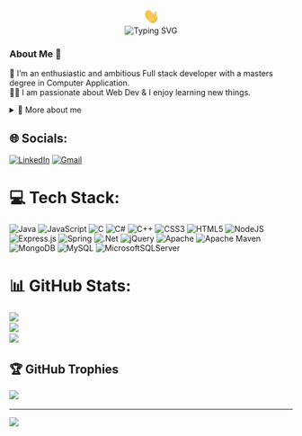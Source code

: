 <div align="center">
  <img src="/images/Hi.gif" width="29px">
</div>
<div align="center">
  <img src="https://readme-typing-svg.herokuapp.com?font=Satisfy&size=40&pause=500&color=FFFFFF&center=true&vCenter=true&width=500&height=200&lines=Hello!+I'm+Akash;Welcome+to+my+profile" alt="Typing SVG" />
</div>

### About Me 🚀

🌱 I’m an enthusiastic and ambitious Full stack developer with a masters degree in Computer Application. </br>
👨‍💻 I am passionate about Web Dev & I enjoy learning new things. </br>

<div>
<details>
  <summary>🧑 More about me</summary>

-   🔭 I’m currently on a journey to build **great** things

-   🌱 I’m currently learning **everything** 🤓

-   🤝 I’m looking for help with **finding projects to contribute to!**

-   💬 Ask me about **web development**

</details>

## 🌐 Socials:

[![LinkedIn](https://img.shields.io/badge/LinkedIn-%230077B5.svg?logo=linkedin&logoColor=white)](https://linkedin.com/in/akashpatra98)
[![Gmail](https://img.shields.io/badge/Gmail-D14836?style=flat&logo=gmail&logoColor=white)](mailto:akashptr.98@gmail.com)

# 💻 Tech Stack:

![Java](https://img.shields.io/badge/java-%23ED8B00.svg?style=for-the-badge&logo=java&logoColor=white) ![JavaScript](https://img.shields.io/badge/javascript-%23323330.svg?style=for-the-badge&logo=javascript&logoColor=%23F7DF1E) ![C](https://img.shields.io/badge/c-%2300599C.svg?style=for-the-badge&logo=c&logoColor=white) ![C#](https://img.shields.io/badge/c%23-%23239120.svg?style=for-the-badge&logo=c-sharp&logoColor=white) ![C++](https://img.shields.io/badge/c++-%2300599C.svg?style=for-the-badge&logo=c%2B%2B&logoColor=white) ![CSS3](https://img.shields.io/badge/css3-%231572B6.svg?style=for-the-badge&logo=css3&logoColor=white) ![HTML5](https://img.shields.io/badge/html5-%23E34F26.svg?style=for-the-badge&logo=html5&logoColor=white) ![NodeJS](https://img.shields.io/badge/node.js-6DA55F?style=for-the-badge&logo=node.js&logoColor=white) ![Express.js](https://img.shields.io/badge/express.js-%23404d59.svg?style=for-the-badge&logo=express&logoColor=%2361DAFB) ![Spring](https://img.shields.io/badge/spring-%236DB33F.svg?style=for-the-badge&logo=spring&logoColor=white) ![.Net](https://img.shields.io/badge/.NET-5C2D91?style=for-the-badge&logo=.net&logoColor=white) ![jQuery](https://img.shields.io/badge/jquery-%230769AD.svg?style=for-the-badge&logo=jquery&logoColor=white) ![Apache](https://img.shields.io/badge/apache-%23D42029.svg?style=for-the-badge&logo=apache&logoColor=white) ![Apache Maven](https://img.shields.io/badge/Apache%20Maven-C71A36?style=for-the-badge&logo=Apache%20Maven&logoColor=white) ![MongoDB](https://img.shields.io/badge/MongoDB-%234ea94b.svg?style=for-the-badge&logo=mongodb&logoColor=white) ![MySQL](https://img.shields.io/badge/mysql-%2300f.svg?style=for-the-badge&logo=mysql&logoColor=white) ![MicrosoftSQLServer](https://img.shields.io/badge/Microsoft%20SQL%20Sever-CC2927?style=for-the-badge&logo=microsoft%20sql%20server&logoColor=white)

# 📊 GitHub Stats:

![](https://github-readme-stats.vercel.app/api?username=akashptr&theme=dark&hide_border=false&include_all_commits=false&count_private=true)<br/>
![](https://github-readme-streak-stats.herokuapp.com/?user=akashptr&theme=dark&hide_border=false)<br/>
![](https://github-readme-stats.vercel.app/api/top-langs/?username=akashptr&theme=dark&hide_border=false&include_all_commits=false&count_private=true&layout=compact)

## 🏆 GitHub Trophies

![](https://github-profile-trophy.vercel.app/?username=akashptr&theme=radical&no-frame=false&no-bg=true&margin-w=4)

---

[![](https://visitcount.itsvg.in/api?id=akashptr&icon=0&color=0)](https://visitcount.itsvg.in)
